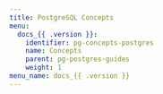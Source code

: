 ```yaml
---
title: PostgreSQL Concepts
menu:
  docs_{{ .version }}:
    identifier: pg-concepts-postgres
    name: Concepts
    parent: pg-postgres-guides
    weight: 1
menu_name: docs_{{ .version }}
---
```

